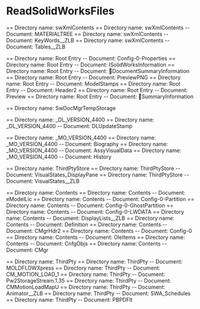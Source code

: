 ReadSolidWorksFiles
===================

 == Directory name: swXmlContents
 == Directory name: swXmlContents -- Document: MATERIALTREE
 == Directory name: swXmlContents -- Document: KeyWords__ZLB
 == Directory name: swXmlContents -- Document: Tables__ZLB

 == Directory name: Root Entry -- Document: Config-0-Properties
 == Directory name: Root Entry -- Document: ISolidWorksInformation
 == Directory name: Root Entry -- Document: DocumentSummaryInformation
 == Directory name: Root Entry -- Document: PreviewPNG
 == Directory name: Root Entry -- Document: ModelStamps
 == Directory name: Root Entry -- Document: Header2
 == Directory name: Root Entry -- Document: Preview
 == Directory name: Root Entry -- Document: SummaryInformation

 == Directory name: SwDocMgrTempStorage

 == Directory name: _DL_VERSION_4400
 == Directory name: _DL_VERSION_4400 -- Document: DLUpdateStamp

 == Directory name: _MO_VERSION_4400
 == Directory name: _MO_VERSION_4400 -- Document: Biography
 == Directory name: _MO_VERSION_4400 -- Document: AssyVisualData
 == Directory name: _MO_VERSION_4400 -- Document: History

 == Directory name: ThirdPtyStore
 == Directory name: ThirdPtyStore -- Document: VisualStates_DisplayPane
 == Directory name: ThirdPtyStore -- Document: VisualStates__ZLB

 == Directory name: Contents
 == Directory name: Contents -- Document: eModelLic
 == Directory name: Contents -- Document: Config-0-Partition
 == Directory name: Contents -- Document: Config-0-GhostPartition
 == Directory name: Contents -- Document: Config-0-LWDATA
 == Directory name: Contents -- Document: DisplayLists__ZLB
 == Directory name: Contents -- Document: Definition
 == Directory name: Contents -- Document: CMgrHdr2
 == Directory name: Contents -- Document: Config-0
 == Directory name: Contents -- Document: OleItems
 == Directory name: Contents -- Document: CnfgObjs
 == Directory name: Contents -- Document: CMgr

 == Directory name: ThirdPty
 == Directory name: ThirdPty -- Document: MOLDFLOWXpress
 == Directory name: ThirdPty -- Document: CM_MOTION_LOAD_1
 == Directory name: ThirdPty -- Document: Pw2StorageStream.1.35
 == Directory name: ThirdPty -- Document: CMMotionLoadMapU
 == Directory name: ThirdPty -- Document: Animator__ZLB
 == Directory name: ThirdPty -- Document: SWA_Schedules
 == Directory name: ThirdPty -- Document: PBPDFlt